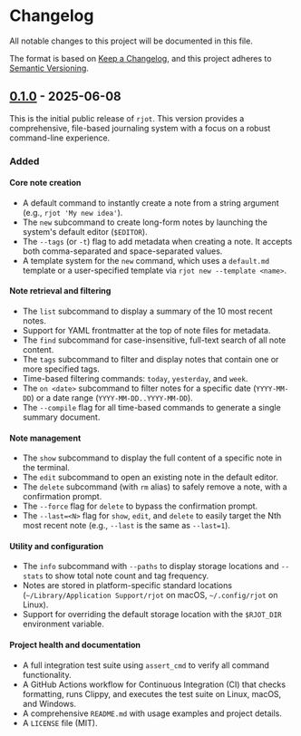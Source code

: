 # Changelog

All notable changes to this project will be documented in this file.

The format is based on [Keep a Changelog](https://keepachangelog.com/en/1.0.0/),
and this project adheres to [Semantic Versioning](https://semver.org/spec/v2.0.0.html).

## [0.1.0](https://github.com/bgreenwell/rjot/releases/tag/v0.1.0) - 2025-06-08

This is the initial public release of `rjot`. This version provides a comprehensive, file-based journaling system with a focus on a robust command-line experience.

### Added

#### Core note creation
- A default command to instantly create a note from a string argument (e.g., `rjot 'My new idea'`).
- The `new` subcommand to create long-form notes by launching the system's default editor (`$EDITOR`).
- The `--tags` (or `-t`) flag to add metadata when creating a note. It accepts both comma-separated and space-separated values.
- A template system for the `new` command, which uses a `default.md` template or a user-specified template via `rjot new --template <name>`.

#### Note retrieval and filtering
- The `list` subcommand to display a summary of the 10 most recent notes.
- Support for YAML frontmatter at the top of note files for metadata.
- The `find` subcommand for case-insensitive, full-text search of all note content.
- The `tags` subcommand to filter and display notes that contain one or more specified tags.
- Time-based filtering commands: `today`, `yesterday`, and `week`.
- The `on <date>` subcommand to filter notes for a specific date (`YYYY-MM-DD`) or a date range (`YYYY-MM-DD..YYYY-MM-DD`).
- The `--compile` flag for all time-based commands to generate a single summary document.

#### Note management
- The `show` subcommand to display the full content of a specific note in the terminal.
- The `edit` subcommand to open an existing note in the default editor.
- The `delete` subcommand (with `rm` alias) to safely remove a note, with a confirmation prompt.
- The `--force` flag for `delete` to bypass the confirmation prompt.
- The `--last=<N>` flag for `show`, `edit`, and `delete` to easily target the Nth most recent note (e.g., `--last` is the same as `--last=1`).

#### Utility and configuration
- The `info` subcommand with `--paths` to display storage locations and `--stats` to show total note count and tag frequency.
- Notes are stored in platform-specific standard locations (`~/Library/Application Support/rjot` on macOS, `~/.config/rjot` on Linux).
- Support for overriding the default storage location with the `$RJOT_DIR` environment variable.

#### Project health and documentation
- A full integration test suite using `assert_cmd` to verify all command functionality.
- A GitHub Actions workflow for Continuous Integration (CI) that checks formatting, runs Clippy, and executes the test suite on Linux, macOS, and Windows.
- A comprehensive `README.md` with usage examples and project details.
- A `LICENSE` file (MIT).